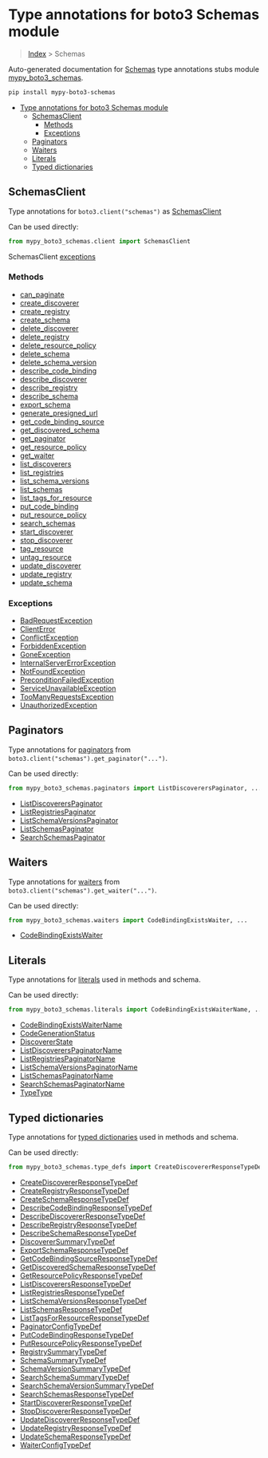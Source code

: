 # Type annotations for boto3 Schemas module

> [Index](../README.md) > Schemas

Auto-generated documentation for [Schemas](https://boto3.amazonaws.com/v1/documentation/api/latest/reference/services/schemas.html#Schemas)
type annotations stubs module [mypy_boto3_schemas](https://pypi.org/project/mypy-boto3-schemas/).

```bash
pip install mypy-boto3-schemas
```

- [Type annotations for boto3 Schemas module](#type-annotations-for-boto3-schemas-module)
  - [SchemasClient](#schemasclient)
    - [Methods](#methods)
    - [Exceptions](#exceptions)
  - [Paginators](#paginators)
  - [Waiters](#waiters)
  - [Literals](#literals)
  - [Typed dictionaries](#typed-dictionaries)

## SchemasClient

Type annotations for  `boto3.client("schemas")` as [SchemasClient](./client.md)

Can be used directly:

```python
from mypy_boto3_schemas.client import SchemasClient
```


SchemasClient [exceptions](./client.md#exceptions)



### Methods
- [can_paginate](./client.md#can-paginate)
- [create_discoverer](./client.md#create-discoverer)
- [create_registry](./client.md#create-registry)
- [create_schema](./client.md#create-schema)
- [delete_discoverer](./client.md#delete-discoverer)
- [delete_registry](./client.md#delete-registry)
- [delete_resource_policy](./client.md#delete-resource-policy)
- [delete_schema](./client.md#delete-schema)
- [delete_schema_version](./client.md#delete-schema-version)
- [describe_code_binding](./client.md#describe-code-binding)
- [describe_discoverer](./client.md#describe-discoverer)
- [describe_registry](./client.md#describe-registry)
- [describe_schema](./client.md#describe-schema)
- [export_schema](./client.md#export-schema)
- [generate_presigned_url](./client.md#generate-presigned-url)
- [get_code_binding_source](./client.md#get-code-binding-source)
- [get_discovered_schema](./client.md#get-discovered-schema)
- [get_paginator](./client.md#get-paginator)
- [get_resource_policy](./client.md#get-resource-policy)
- [get_waiter](./client.md#get-waiter)
- [list_discoverers](./client.md#list-discoverers)
- [list_registries](./client.md#list-registries)
- [list_schema_versions](./client.md#list-schema-versions)
- [list_schemas](./client.md#list-schemas)
- [list_tags_for_resource](./client.md#list-tags-for-resource)
- [put_code_binding](./client.md#put-code-binding)
- [put_resource_policy](./client.md#put-resource-policy)
- [search_schemas](./client.md#search-schemas)
- [start_discoverer](./client.md#start-discoverer)
- [stop_discoverer](./client.md#stop-discoverer)
- [tag_resource](./client.md#tag-resource)
- [untag_resource](./client.md#untag-resource)
- [update_discoverer](./client.md#update-discoverer)
- [update_registry](./client.md#update-registry)
- [update_schema](./client.md#update-schema)




### Exceptions
- [BadRequestException](./client.md#badrequestexception)
- [ClientError](./client.md#clienterror)
- [ConflictException](./client.md#conflictexception)
- [ForbiddenException](./client.md#forbiddenexception)
- [GoneException](./client.md#goneexception)
- [InternalServerErrorException](./client.md#internalservererrorexception)
- [NotFoundException](./client.md#notfoundexception)
- [PreconditionFailedException](./client.md#preconditionfailedexception)
- [ServiceUnavailableException](./client.md#serviceunavailableexception)
- [TooManyRequestsException](./client.md#toomanyrequestsexception)
- [UnauthorizedException](./client.md#unauthorizedexception)






## Paginators

Type annotations for [paginators](./paginators.md) from `boto3.client("schemas").get_paginator("...")`.

Can be used directly:

```python
from mypy_boto3_schemas.paginators import ListDiscoverersPaginator, ...
```

- [ListDiscoverersPaginator](./paginators.md#listdiscovererspaginator)
- [ListRegistriesPaginator](./paginators.md#listregistriespaginator)
- [ListSchemaVersionsPaginator](./paginators.md#listschemaversionspaginator)
- [ListSchemasPaginator](./paginators.md#listschemaspaginator)
- [SearchSchemasPaginator](./paginators.md#searchschemaspaginator)




## Waiters

Type annotations for [waiters](./waiters.md) from `boto3.client("schemas").get_waiter("...")`.

Can be used directly:

```python
from mypy_boto3_schemas.waiters import CodeBindingExistsWaiter, ...
```

- [CodeBindingExistsWaiter](./waiters.md#codebindingexistswaiter)




## Literals

Type annotations for [literals](./literals.md) used in methods and schema.

Can be used directly:

```python
from mypy_boto3_schemas.literals import CodeBindingExistsWaiterName, ...
```

- [CodeBindingExistsWaiterName](./literals.md#codebindingexistswaitername)
- [CodeGenerationStatus](./literals.md#codegenerationstatus)
- [DiscovererState](./literals.md#discovererstate)
- [ListDiscoverersPaginatorName](./literals.md#listdiscovererspaginatorname)
- [ListRegistriesPaginatorName](./literals.md#listregistriespaginatorname)
- [ListSchemaVersionsPaginatorName](./literals.md#listschemaversionspaginatorname)
- [ListSchemasPaginatorName](./literals.md#listschemaspaginatorname)
- [SearchSchemasPaginatorName](./literals.md#searchschemaspaginatorname)
- [TypeType](./literals.md#typetype)




## Typed dictionaries


Type annotations for [typed dictionaries](./type_defs.md) used in methods and schema.

Can be used directly:

```python
from mypy_boto3_schemas.type_defs import CreateDiscovererResponseTypeDef, ...
```

- [CreateDiscovererResponseTypeDef](./type_defs.md#creatediscovererresponsetypedef)
- [CreateRegistryResponseTypeDef](./type_defs.md#createregistryresponsetypedef)
- [CreateSchemaResponseTypeDef](./type_defs.md#createschemaresponsetypedef)
- [DescribeCodeBindingResponseTypeDef](./type_defs.md#describecodebindingresponsetypedef)
- [DescribeDiscovererResponseTypeDef](./type_defs.md#describediscovererresponsetypedef)
- [DescribeRegistryResponseTypeDef](./type_defs.md#describeregistryresponsetypedef)
- [DescribeSchemaResponseTypeDef](./type_defs.md#describeschemaresponsetypedef)
- [DiscovererSummaryTypeDef](./type_defs.md#discoverersummarytypedef)
- [ExportSchemaResponseTypeDef](./type_defs.md#exportschemaresponsetypedef)
- [GetCodeBindingSourceResponseTypeDef](./type_defs.md#getcodebindingsourceresponsetypedef)
- [GetDiscoveredSchemaResponseTypeDef](./type_defs.md#getdiscoveredschemaresponsetypedef)
- [GetResourcePolicyResponseTypeDef](./type_defs.md#getresourcepolicyresponsetypedef)
- [ListDiscoverersResponseTypeDef](./type_defs.md#listdiscoverersresponsetypedef)
- [ListRegistriesResponseTypeDef](./type_defs.md#listregistriesresponsetypedef)
- [ListSchemaVersionsResponseTypeDef](./type_defs.md#listschemaversionsresponsetypedef)
- [ListSchemasResponseTypeDef](./type_defs.md#listschemasresponsetypedef)
- [ListTagsForResourceResponseTypeDef](./type_defs.md#listtagsforresourceresponsetypedef)
- [PaginatorConfigTypeDef](./type_defs.md#paginatorconfigtypedef)
- [PutCodeBindingResponseTypeDef](./type_defs.md#putcodebindingresponsetypedef)
- [PutResourcePolicyResponseTypeDef](./type_defs.md#putresourcepolicyresponsetypedef)
- [RegistrySummaryTypeDef](./type_defs.md#registrysummarytypedef)
- [SchemaSummaryTypeDef](./type_defs.md#schemasummarytypedef)
- [SchemaVersionSummaryTypeDef](./type_defs.md#schemaversionsummarytypedef)
- [SearchSchemaSummaryTypeDef](./type_defs.md#searchschemasummarytypedef)
- [SearchSchemaVersionSummaryTypeDef](./type_defs.md#searchschemaversionsummarytypedef)
- [SearchSchemasResponseTypeDef](./type_defs.md#searchschemasresponsetypedef)
- [StartDiscovererResponseTypeDef](./type_defs.md#startdiscovererresponsetypedef)
- [StopDiscovererResponseTypeDef](./type_defs.md#stopdiscovererresponsetypedef)
- [UpdateDiscovererResponseTypeDef](./type_defs.md#updatediscovererresponsetypedef)
- [UpdateRegistryResponseTypeDef](./type_defs.md#updateregistryresponsetypedef)
- [UpdateSchemaResponseTypeDef](./type_defs.md#updateschemaresponsetypedef)
- [WaiterConfigTypeDef](./type_defs.md#waiterconfigtypedef)
